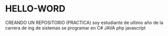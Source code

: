 # HELLO-WORD
CREANDO UN REPOSITORIO (PRACTICA)
soy estudiante de ultimo año de la carrera de ing de sistemas 
se programar en C#
JAVA
php
javascript
